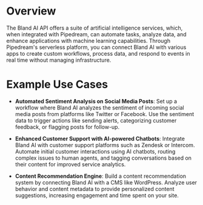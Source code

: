 # Overview

The Bland AI API offers a suite of artificial intelligence services, which, when integrated with Pipedream, can automate tasks, analyze data, and enhance applications with machine learning capabilities. Through Pipedream's serverless platform, you can connect Bland AI with various apps to create custom workflows, process data, and respond to events in real time without managing infrastructure.

# Example Use Cases

- **Automated Sentiment Analysis on Social Media Posts**: Set up a workflow where Bland AI analyzes the sentiment of incoming social media posts from platforms like Twitter or Facebook. Use the sentiment data to trigger actions like sending alerts, categorizing customer feedback, or flagging posts for follow-up.

- **Enhanced Customer Support with AI-powered Chatbots**: Integrate Bland AI with customer support platforms such as Zendesk or Intercom. Automate initial customer interactions using AI chatbots, routing complex issues to human agents, and tagging conversations based on their content for improved service analytics.

- **Content Recommendation Engine**: Build a content recommendation system by connecting Bland AI with a CMS like WordPress. Analyze user behavior and content metadata to provide personalized content suggestions, increasing engagement and time spent on your site.
